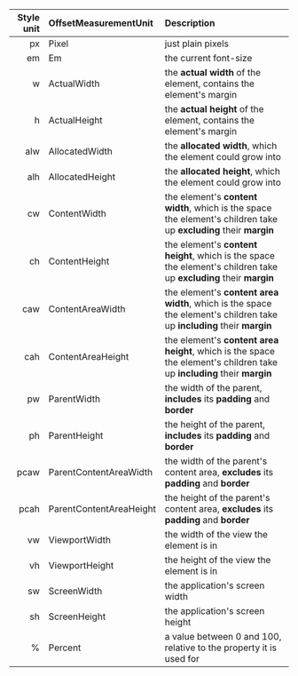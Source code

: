 
| Style unit | OffsetMeasurementUnit   | Description                                                                                                             |
|-----------:|:------------------------|:------------------------------------------------------------------------------------------------------------------------|
|         px | Pixel                   | just plain pixels                                                                                                       |
|         em | Em                      | the current font-size                                                                                                   |
|          w | ActualWidth             | the **actual width** of the element, contains the element's margin                                                      |
|          h | ActualHeight            | the **actual height** of the element, contains the element's margin                                                     |
|        alw | AllocatedWidth          | the **allocated width**, which the element could grow into                                                              |
|        alh | AllocatedHeight         | the **allocated height**, which the element could grow into                                                             |
|         cw | ContentWidth            | the element's **content width**, which is the space the element's children take up **excluding** their **margin**       |
|         ch | ContentHeight           | the element's **content height**, which is the space the element's children take up **excluding** their **margin**      |
|        caw | ContentAreaWidth        | the element's **content area width**, which is the space the element's children take up **including** their **margin**  |
|        cah | ContentAreaHeight       | the element's **content area height**, which is the space the element's children take up **including** their **margin** |
|         pw | ParentWidth             | the width of the parent, **includes** its **padding** and **border**                                                    |
|         ph | ParentHeight            | the height of the parent, **includes** its **padding** and **border**                                                   |
|       pcaw | ParentContentAreaWidth  | the width of the parent's content area, **excludes** its **padding** and **border**                                     |
|       pcah | ParentContentAreaHeight | the height of the parent's content area, **excludes** its **padding** and **border**                                    |
|         vw | ViewportWidth           | the width of the view the element is in                                                                                 |
|         vh | ViewportHeight          | the height of the view the element is in                                                                                |
|         sw | ScreenWidth             | the application's screen width                                                                                          |
|         sh | ScreenHeight            | the application's screen height                                                                                         |
|          % | Percent                 | a value between 0 and 100, relative to the property it is used for                                                      |
